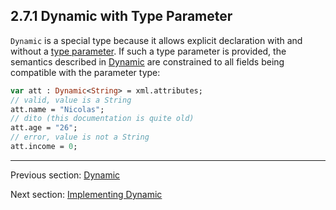 ## 2.7.1 Dynamic with Type Parameter

`Dynamic` is a special type because it allows explicit declaration with and without a [type parameter](type-system-type-parameters.md). If such a type parameter is provided, the semantics described in [Dynamic](types-dynamic.md) are constrained to all fields being compatible with the parameter type:

```haxe
var att : Dynamic<String> = xml.attributes;
// valid, value is a String
att.name = "Nicolas";
// dito (this documentation is quite old)
att.age = "26";
// error, value is not a String
att.income = 0;
```

---

Previous section: [Dynamic](types-dynamic.md)

Next section: [Implementing Dynamic](types-dynamic-implemented.md)